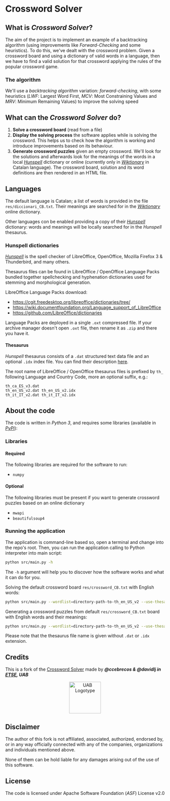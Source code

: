 # Crossword Solver
## What is _Crossword Solver_?
The aim of the project is to implement an example of a backtracking algorithm (using improvements like _Forward-Checking_ and some heuristics). To do this, we've dealt with the crossword problem. Given a crossword board and using a dictionary of valid words in a language, then we have to find a valid solution for that crossword applying the rules of the popular crossword game.

### The algorithm
We'll use a *backtracking algorithm* variation: *forward-checking*, with some heuristics (_LWF_: Largest Word First, _MCV_: Most Constraining Values and _MRV_: Minimum Remaining Values) to improve the solving speed

## What can the _Crossword Solver_ do?
1. **Solve a crossword board** (read from a file)
2. **Display the solving process** the software applies while is solving the crossword. This helps us to check how the algorithm is working and introduce improvements based on its behaviour.
3. **Generate crossword puzzles** given an empty crossword. We'll look for the solutions and afterwards look for the meanings of the words in a local [_Hunspell_](http://hunspell.github.io/) dictionary or online (currently only in [_Wiktionary_](https://www.wiktionary.org/) in Catalan language). The crossword board, solution and its word definitions are then rendered in an HTML file.


## Languages
The default language is Catalan; a list of words is provided in the file
`res/diccionari_CB.txt`. Their meanings are searched for in the
[_Wiktionary_](https://www.wiktionary.org/) online dictionary.

Other languages con be enabled providing a copy of their [_Hunspell_](http://hunspell.github.io/)
dictionary: words and meanings will be locally searched for in the _Hunspell_ thesaurus.

### Hunspell dictionaries
[_Hunspell_](http://hunspell.github.io/) is the spell checker of LibreOffice,
OpenOffice, Mozilla Firefox 3 & Thunderbird, and many others.

Thesaurus files can be found in LibreOffice / OpenOffice Language Packs
bundled together spellchecking and hyphenation dictionaries used for stemming
and morphological generation.

LibreOffice Language Packs download:
- https://cgit.freedesktop.org/libreoffice/dictionaries/tree/
- https://wiki.documentfoundation.org/Language_support_of_LibreOffice
- https://github.com/LibreOffice/dictionaries

Language Packs are deployed in a single `.oxt` compressed file.
If your archive manager doesn't open `.oxt` file, then rename it as `.zip`
and there you have it.

#### Thesaurus
_Hunspell_ thesaurus consists of a `.dat` structured text data file
and an optional `.idx` index file. You can find their description
[here](https://github.com/hunspell/mythes/blob/master/data_layout.txt).

The root name of LibreOffice / OpenOffice thesaurus files is prefixed by `th_`
following Language and Country Code, more an optional suffix, e.g.:
```
th_ca_ES_v3.dat
th_en_US_v2.dat th_en_US_v2.idx
th_it_IT_v2.dat th_it_IT_v2.idx
```

## About the code
The code is written in _Python 3_, and requires some libraries (available in [_PyPi_](https://pypi.python.org/pypi)):

### Libraries
#### Required
The following libraries are required for the software to run:
 - `numpy`

#### Optional
The following libraries must be present if you want to generate crossword puzzles based on an online dictionary
 - `mwapi`
 - `beautifulsoup4`

### Running the application
The application is command-line based so, open a terminal and change into the repo's root. Then, you can run the application calling to Python interpreter into main script:
```bash
python src/main.py -h
```
The `-h` argument will help you to discover how the software works and what it can do for you.

Solving the default crossword board `res/crossword_CB.txt` with English words:
```bash
python src/main.py --wordlist=directory-path-to-th_en_US_v2 --use-thesaurus
```

Generating a crossword puzzles from default `res/crossword_CB.txt` board
with English words and their meanings:
```bash
python src/main.py --wordlist=directory-path-to-th_en_US_v2 --use-thesaurus --play
```

Please note that the thesaurus file name is given without `.dat` or `.idx` extension.

## Credits
This is a fork of the [Crossword Solver](https://github.com/uab-projects/crossword)
made by ***@ccebrecos & @davidlj in [ETSE](https://uab.cat/enginyeria), UAB***
<center><img src="http://www.uab.cat/doc/logo-UAB.png" width="100" alt="UAB Logotype"></center>

## Disclaimer
The author of this fork is not affiliated, associated, authorized,
endorsed by, or in any way officially connected with any of the companies,
organizations and individuals mentioned above.

None of them can be hold liable for any damages arising out of the use
of this software.

## License
The code is licensed under Apache Software Foundation (_ASF_) License v2.0
